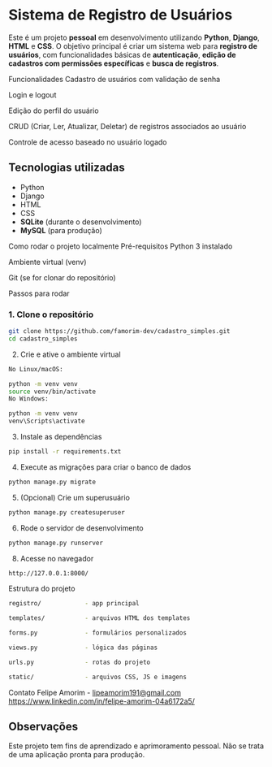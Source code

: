 # Sistema de Registro de Usuários

Este é um projeto **pessoal** em desenvolvimento utilizando **Python**, **Django**, **HTML** e **CSS**. O objetivo principal é criar um sistema web para **registro de usuários**, com funcionalidades básicas de **autenticação**, **edição de cadastros com permissões específicas** e **busca de registros**.

Funcionalidades
Cadastro de usuários com validação de senha

Login e logout

Edição do perfil do usuário

CRUD (Criar, Ler, Atualizar, Deletar) de registros associados ao usuário

Controle de acesso baseado no usuário logado

## Tecnologias utilizadas

- Python
- Django
- HTML
- CSS
- **SQLite** (durante o desenvolvimento)
- **MySQL** (para produção)

Como rodar o projeto localmente
Pré-requisitos
Python 3 instalado

Ambiente virtual (venv)

Git (se for clonar do repositório)

Passos para rodar
### 1. Clone o repositório

```bash
git clone https://github.com/famorim-dev/cadastro_simples.git
cd cadastro_simples
```


2. Crie e ative o ambiente virtual
```bash
No Linux/macOS:

python -m venv venv
source venv/bin/activate
No Windows:

python -m venv venv
venv\Scripts\activate

```

3. Instale as dependências

```bash
pip install -r requirements.txt

```
4. Execute as migrações para criar o banco de dados
```bash
python manage.py migrate
```
5. (Opcional) Crie um superusuário
```bash
python manage.py createsuperuser
```
6. Rode o servidor de desenvolvimento
```bash
python manage.py runserver
```
8. Acesse no navegador
```bash
http://127.0.0.1:8000/
```

Estrutura do projeto

```bash
registro/            - app principal

templates/           - arquivos HTML dos templates

forms.py             - formulários personalizados

views.py             - lógica das páginas

urls.py              - rotas do projeto

static/              - arquivos CSS, JS e imagens
```

Contato
Felipe Amorim - lipeamorim191@gmail.com
https://www.linkedin.com/in/felipe-amorim-04a6172a5/

## Observações

Este projeto tem fins de aprendizado e aprimoramento pessoal. Não se trata de uma aplicação pronta para produção.




